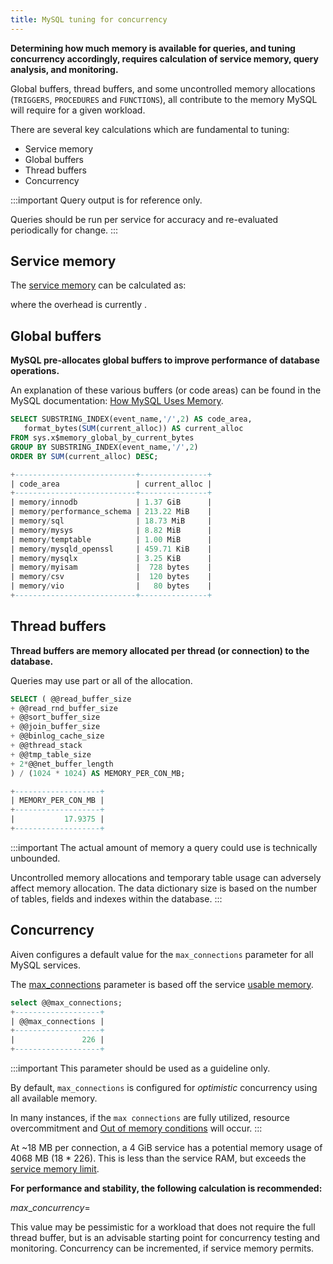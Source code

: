```yaml
---
title: MySQL tuning for concurrency
---
```


**Determining how much memory is available for queries, and tuning
concurrency accordingly, requires calculation of service memory, query
analysis, and monitoring.**

Global buffers, thread buffers, and some uncontrolled memory allocations
(`TRIGGERS`, `PROCEDURES` and `FUNCTIONS`), all contribute to the memory
MySQL will require for a given workload.

There are several key calculations which are fundamental to tuning:

-   Service memory
-   Global buffers
-   Thread buffers
-   Concurrency

:::important
Query output is for reference only.

Queries should be run per service for accuracy and re-evaluated
periodically for change.
:::

## Service memory

The
[service memory](/docs/platform/concepts/service-memory-limits) can be calculated as:

where the overhead is currently .

## Global buffers

**MySQL pre-allocates global buffers to improve performance of database
operations.**

An explanation of these various buffers (or code areas) can be found in
the MySQL documentation: [How MySQL Uses
Memory](https://dev.mysql.com/doc/refman/8.0/en/memory-use.html).

``` sql
SELECT SUBSTRING_INDEX(event_name,'/',2) AS code_area, 
   format_bytes(SUM(current_alloc)) AS current_alloc 
FROM sys.x$memory_global_by_current_bytes 
GROUP BY SUBSTRING_INDEX(event_name,'/',2) 
ORDER BY SUM(current_alloc) DESC;

+---------------------------+---------------+
| code_area                 | current_alloc |
+---------------------------+---------------+
| memory/innodb             | 1.37 GiB      |
| memory/performance_schema | 213.22 MiB    |
| memory/sql                | 18.73 MiB     |
| memory/mysys              | 8.82 MiB      |
| memory/temptable          | 1.00 MiB      |
| memory/mysqld_openssl     | 459.71 KiB    |
| memory/mysqlx             | 3.25 KiB      |
| memory/myisam             |  728 bytes    |
| memory/csv                |  120 bytes    |
| memory/vio                |   80 bytes    |
+---------------------------+---------------+
```

## Thread buffers

**Thread buffers are memory allocated per thread (or connection) to the
database.**

Queries may use part or all of the allocation.

``` sql
SELECT ( @@read_buffer_size
+ @@read_rnd_buffer_size
+ @@sort_buffer_size
+ @@join_buffer_size
+ @@binlog_cache_size
+ @@thread_stack
+ @@tmp_table_size
+ 2*@@net_buffer_length
) / (1024 * 1024) AS MEMORY_PER_CON_MB;

+-------------------+
| MEMORY_PER_CON_MB |
+-------------------+
|           17.9375 |
+-------------------+
```

:::important
The actual amount of memory a query could use is technically unbounded.

Uncontrolled memory allocations and temporary table usage can adversely
affect memory allocation. The data dictionary size is based on the
number of tables, fields and indexes within the database.
:::

## Concurrency

Aiven configures a default value for the `max_connections` parameter for
all MySQL services.

The [max_connections](max-number-of-connections) parameter is based off the service
[usable memory](/docs/platform/concepts/service-memory-limits).

``` sql
select @@max_connections;
+-------------------+
| @@max_connections |
+-------------------+
|               226 |
+-------------------+ 
```

:::important
This parameter should be used as a guideline only.

By default, `max_connections` is configured for *optimistic* concurrency
using all available memory.

In many instances, if the `max connections` are fully utilized, resource
overcommitment and
[Out of memory conditions](/docs/platform/concepts/out-of-memory-conditions) will occur.
:::

At \~18 MB per connection, a 4 GiB service has a potential memory usage
of 4068 MB (18 \* 226). This is less than the service RAM, but exceeds
the
[service memory limit](/docs/platform/concepts/service-memory-limits).

**For performance and stability, the following calculation is
recommended:**

$max\_concurrency =$

This value may be pessimistic for a workload that does not require the
full thread buffer, but is an advisable starting point for concurrency
testing and monitoring. Concurrency can be incremented, if service
memory permits.
